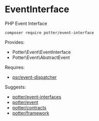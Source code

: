 # EventInterface
PHP Event Interface

`composer require potter/event-interface`

Provides:

 * Potter\Event\EventInterface
 * Potter\Event\AbstractEvent

Requires:
 * [psr/event-dispatcher](https://github.com/php-fig/event-dispatcher)

Suggests:
 * [potter/event-interfaces](https://github.com/jaypotter/event-interfaces)
 * [potter/event](https://github.com/jaypotter/Event)
 * [potter/contracts](https://github.com/jaypotter/Contracts)
 * [potter/framework](https://github.com/jaypotter/Framework)